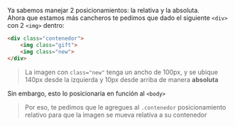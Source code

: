 Ya sabemos manejar 2 posicionamientos: la relativa y la absoluta.  
Ahora que estamos más cancheros te pedimos que dado el siguiente `<div>` con 2 `<img>` dentro:   

``` html
<div class="contenedor">
    <img class="gift">
    <img class="new">
</div>
```

> La imagen con `class="new"` tenga un ancho de 100px, y se ubique 140px desde la izquierda y 10px desde arriba de manera **absoluta**

Sin embargo, esto lo posicionaria en función al `<body>`

> Por eso, te pedimos que le agregues al `.contenedor` posicionamiento relativo para que la imagen se mueva relativa a su contenedor
